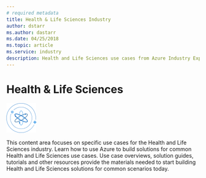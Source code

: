 ```yaml
---
# required metadata
title: Health & Life Sciences Industry
author: dstarr
ms.author: dastarr
ms.date: 04/25/2018
ms.topic: article
ms.service: industry
description: Health and Life Sciences use cases from Azure Industry Experiences
---
```

# Health & Life Sciences

![Health & Life Sciences](./assets/index-assets/healthcare.png)

This content area focuses on specific use cases for the Health and Life Sciences industry. Learn how to use Azure to build solutions for common Health and Life Sciences use cases. Use case overviews, solution guides, tutorials and other resources provide the materials needed to start building Health and Life Sciences solutions for common scenarios today.